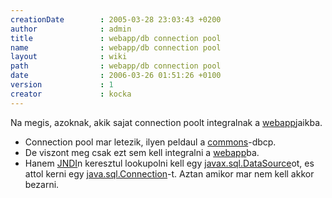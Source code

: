 ```yaml
---
creationDate        : 2005-03-28 23:03:43 +0200 
author              : admin 
title               : webapp/db connection pool 
name                : webapp/db connection pool 
layout              : wiki 
path                : webapp/db connection pool 
date                : 2006-03-26 01:51:26 +0100 
version             : 1 
creator             : kocka 
---
```

Na megis, azoknak, akik sajat connection poolt integralnak a [webapp](../webapp.html)jaikba.

*   Connection pool mar letezik, ilyen peldaul a [commons](../commons.html)-dbcp.
*   De viszont meg csak ezt sem kell integralni a [webapp](../webapp.html)ba.
*   Hanem [JNDI](../JNDI.html)n keresztul lookupolni kell egy [javax.sql.DataSource](http://docs.oracle.com/javase/7/docs/api/javax/sql/DataSource.html)ot, es attol kerni egy [java.sql.Connection](http://docs.oracle.com/javase/7/docs/api/java/sql/Connection.html)-t. Aztan amikor mar nem kell akkor bezarni.
